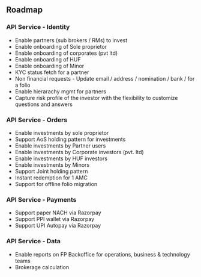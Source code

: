 ## Roadmap

### API Service - Identity

- Enable partners (sub brokers / RMs) to invest
- Enable onboarding of Sole proprietor
- Enable onboarding of corporates (pvt ltd)
- Enable onboarding of HUF
- Enable onboarding of Minor
- KYC status fetch for a partner
- Non financial requests - Update email / address / nomination / bank / for a folio
- Enable hierarachy mgmt for partners
- Capture risk profile of the investor with the flexibility to customize questions and answers

### API Service - Orders

- Enable investments by sole proprietor
- Support AoS holding pattern for investments
- Enable investments by Partner users
- Enable investments by Corporate investors (pvt. ltd)
- Enable investments by HUF investors
- Enable investments by Minors
- Support Joint holding pattern
- Instant redemption for 1 AMC
- Support for offline folio migration


### API Service - Payments

- Support paper NACH via Razorpay
- Support PPI wallet via Razorpay
- Support UPI Autopay via Razorpay

### API Service - Data

- Enable reports on FP Backoffice for operations, business & technology teams
- Brokerage calculation


<!--
|Use Case / workflow|Quarter|Month|
|-------------------|-------|-----|
|Acceptance of Aadhaar as the proof of address for MF KYC|Q1, FY 23-24| June|
|Webhooks for orders|Q1, FY 23-24| June|
|Enable NRI investor type to initiate MF transactions|Q2, FY 23-24| July|
|2FA authentication for investor (Consent collection)|Q2, FY 23-24| July|
|Support for offline folio migration|Q2, FY 23-24| July|
|Support for different holding patterns for Resident Indians|Q2, FY 23-24| July|
|Enable instant redemption transaction type across 2 AMCs|Q2, FY 23-24| July|
|Enable investors to update email & mobile in their MF folios via non commercial transactions / non financial transactions|Q2, FY 23-24| Aug|
|Enable Sole Proprietor investor type to initiate MF transactions|Q2, FY 23-24| Aug|
|Enable Minor (RI & NRI) investor type to initiate MF transactions|Q2, FY 23-24| Aug|
|Enable HUF investor type to initiate MF transactions|Q2, FY 23-24| Aug|
|Enable Corporate investor (Pvt Ltd) type to initiate MF transactions|Q2, FY 23-24| Sept|
|Enable Corporate investor (LLP) type to initiate MF transactions|Q2, FY 23-24| Sept|
|Support paper NACH via Razorpay|Q2, FY 23-24| Sept|
|Support PPI wallet via Razorpay|Q2, FY 23-24| Sept|
|Support UPI Autopay via Razorpay|Q2, FY 23-24| Sept|
|Capture risk profile of the investor with the flexibility to customize questions and answers|Q3, FY 23-24| Oct|
|Enabling mapping of individual investor accounts to family level|Q3, FY 23-24| Oct|
|Enable partners to onboard investors, initate transactions on their behalf, view reports|Q3, FY 23-24| Oct|
|Enable hierarchy based reporting for RMs|Q3, FY 23-24| Oct|
|Enable reports on FP Backoffice for operations, business & technology teams|Q3, FY 23-24| Oct|
|Brokerage calculation / reconcilliation|Q4, FY 23-24| NA|
-->
